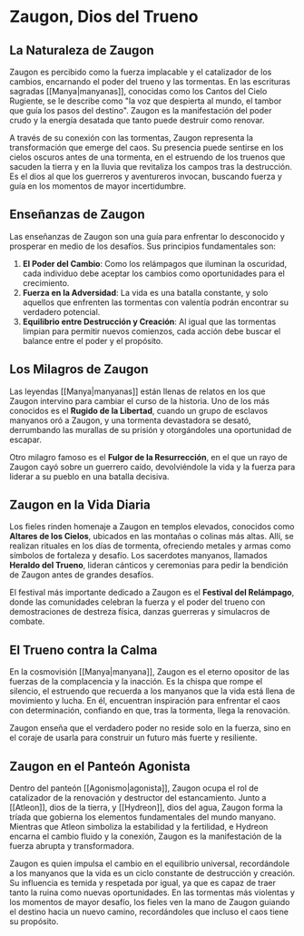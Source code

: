# Zaugon, Dios del Trueno

## La Naturaleza de Zaugon

Zaugon es percibido como la fuerza implacable y el catalizador de los cambios, encarnando el poder del trueno y las tormentas. En las escrituras sagradas [[Manya|manyanas]], conocidas como los Cantos del Cielo Rugiente, se le describe como "la voz que despierta al mundo, el tambor que guía los pasos del destino". Zaugon es la manifestación del poder crudo y la energía desatada que tanto puede destruir como renovar.

A través de su conexión con las tormentas, Zaugon representa la transformación que emerge del caos. Su presencia puede sentirse en los cielos oscuros antes de una tormenta, en el estruendo de los truenos que sacuden la tierra y en la lluvia que revitaliza los campos tras la destrucción. Es el dios al que los guerreros y aventureros invocan, buscando fuerza y guía en los momentos de mayor incertidumbre.

## Enseñanzas de Zaugon

Las enseñanzas de Zaugon son una guía para enfrentar lo desconocido y prosperar en medio de los desafíos. Sus principios fundamentales son:

1. **El Poder del Cambio**: Como los relámpagos que iluminan la oscuridad, cada individuo debe aceptar los cambios como oportunidades para el crecimiento.
2. **Fuerza en la Adversidad**: La vida es una batalla constante, y solo aquellos que enfrenten las tormentas con valentía podrán encontrar su verdadero potencial.
3. **Equilibrio entre Destrucción y Creación**: Al igual que las tormentas limpian para permitir nuevos comienzos, cada acción debe buscar el balance entre el poder y el propósito.

## Los Milagros de Zaugon

Las leyendas [[Manya|manyanas]] están llenas de relatos en los que Zaugon intervino para cambiar el curso de la historia. Uno de los más conocidos es el **Rugido de la Libertad**, cuando un grupo de esclavos manyanos oró a Zaugon, y una tormenta devastadora se desató, derrumbando las murallas de su prisión y otorgándoles una oportunidad de escapar.

Otro milagro famoso es el **Fulgor de la Resurrección**, en el que un rayo de Zaugon cayó sobre un guerrero caído, devolviéndole la vida y la fuerza para liderar a su pueblo en una batalla decisiva.

## Zaugon en la Vida Diaria

Los fieles rinden homenaje a Zaugon en templos elevados, conocidos como **Altares de los Cielos**, ubicados en las montañas o colinas más altas. Allí, se realizan rituales en los días de tormenta, ofreciendo metales y armas como símbolos de fortaleza y desafío. Los sacerdotes manyanos, llamados **Heraldo del Trueno**, lideran cánticos y ceremonias para pedir la bendición de Zaugon antes de grandes desafíos.

El festival más importante dedicado a Zaugon es el **Festival del Relámpago**, donde las comunidades celebran la fuerza y el poder del trueno con demostraciones de destreza física, danzas guerreras y simulacros de combate.

## El Trueno contra la Calma

En la cosmovisión [[Manya|manyana]], Zaugon es el eterno opositor de las fuerzas de la complacencia y la inacción. Es la chispa que rompe el silencio, el estruendo que recuerda a los manyanos que la vida está llena de movimiento y lucha. En él, encuentran inspiración para enfrentar el caos con determinación, confiando en que, tras la tormenta, llega la renovación.

Zaugon enseña que el verdadero poder no reside solo en la fuerza, sino en el coraje de usarla para construir un futuro más fuerte y resiliente.

## Zaugon en el Panteón Agonista

Dentro del panteón [[Agonismo|agonista]], Zaugon ocupa el rol de catalizador de la renovación y destructor del estancamiento. Junto a [[Atleon]], dios de la tierra, y [[Hydreon]], dios del agua, Zaugon forma la tríada que gobierna los elementos fundamentales del mundo manyano. Mientras que Atleon simboliza la estabilidad y la fertilidad, e Hydreon encarna el cambio fluido y la conexión, Zaugon es la manifestación de la fuerza abrupta y transformadora.

Zaugon es quien impulsa el cambio en el equilibrio universal, recordándole a los manyanos que la vida es un ciclo constante de destrucción y creación. Su influencia es temida y respetada por igual, ya que es capaz de traer tanto la ruina como nuevas oportunidades. En las tormentas más violentas y los momentos de mayor desafío, los fieles ven la mano de Zaugon guiando el destino hacia un nuevo camino, recordándoles que incluso el caos tiene su propósito.